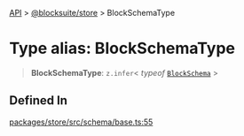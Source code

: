 [API](../../../index.md) > [@blocksuite/store](../index.md) > BlockSchemaType

# Type alias: BlockSchemaType

> **BlockSchemaType**: `z.infer`\< *typeof* [`BlockSchema`](../variables/variable.BlockSchema.md) \>

## Defined In

[packages/store/src/schema/base.ts:55](https://github.com/Saul-Mirone/blocksuite/blob/f2324b82e/packages/store/src/schema/base.ts#L55)
